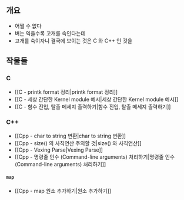 ## 개요

- 어쩔 수 없다
- 벼는 익을수록 고개를 숙인다는데
- 고개를 숙이자니 결국에 보이는 것은 C 와 C++ 인 것을

## 작물들

### C

- [[C - printk format 정리|printk format 정리]]
- [[C - 세상 간단한 Kernel module 예시|세상 간단한 Kernel module 예시]]
- [[C - 함수 진입, 탈출 메세지 출력하기|함수 진입, 탈출 메세지 출력하기]]

### C++

- [[Cpp - char to string 변환|char to string 변환]]
- [[Cpp - size() 의 사칙연산 주의할 것|size() 와 사칙연산]]
- [[Cpp - Vexing Parse|Vexing Parse]]
- [[Cpp - 명령줄 인수 (Command-line arguments) 처리하기|명령줄 인수 (Command-line arguments) 처리하기]]

#### `map`

- [[Cpp - map 원소 추가하기|원소 추가하기]]
